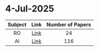 # 4-Jul-2025

| Subject | Link | Number of Papers |
|:-----:|:----:|:----------------:|
| RO | [Link](https://github.com/KJaebye/EmbodiedAI-Robotics-arXiv-Daily-Reporter/tree/main/4-Jul-2025/RO) | 24 |
| AI | [Link](https://github.com/KJaebye/EmbodiedAI-Robotics-arXiv-Daily-Reporter/tree/main/4-Jul-2025/AI) | 116 |

